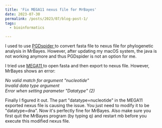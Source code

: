 ```yaml
---
title: 'Fix MEGA11 nexus file for MrBayes'
date: 2023-07-30
permalink: /posts/2023/07/blog-post-1/
tags:
  - bioinformatics

---
```


I used to use <a href="http://www.cmpg.unibe.ch/software/PGDSpider/"> PGDspider </a> to convert fasta file to nexus file for phylogenetic analysis in MrBayes. However, after updating my macOS system, the java is not working anymore and thus PGDspider is not an option for me. 

I tried use <a href="https://www.megasoftware.net"> MEGA11 </a> to open fasta and then export to nexus file. However, MrBayes shows an error: 

*No valid match for argument "nucleotide"*\
*Invalid data type argument*\
*Error when setting parameter "Datatype" (2)*


Finally I figured it out. The part "datatype=nucleotide" in the MEGA11 exported nexus file is causing the issue. You just need to modify it to be "datatype=dna". Now it's perfectly fine for MrBayes. Also make sure you first quit the MrBayes program (by typing q) and restart mb before you execute this modified nexus file. 


